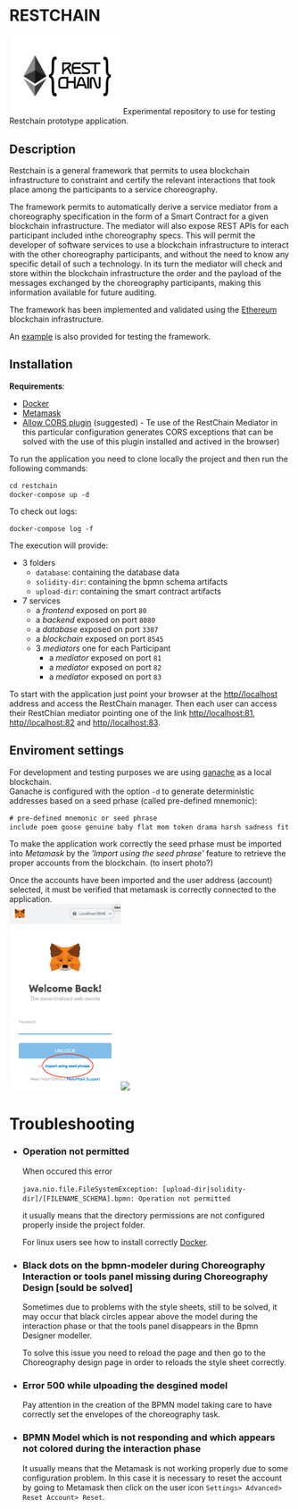 # RESTCHAIN
<img src="./images/rc-logo.png"  width="200" />
Experimental repository to use for testing Restchain prototype application.

## Description

Restchain is a general framework that permits to usea blockchain infrastructure to constraint and certify the relevant interactions that took place among the participants to a service choreography.  

The framework permits to automatically derive a service mediator from a choreography specification in the form of a Smart Contract for a given blockchain infrastructure. The mediator will also expose REST APIs for each participant included inthe choreography specs. This will permit the developer of software services to use a blockchain infrastructure to interact with the other choreography participants, and without the need to know any specific detail of such a technology. In its turn the mediator will check and store within the blockchain infrastructure the order and the payload of the messages exchanged by the choreography participants, making this information available for future auditing. 

The framework has been implemented and validated using the [Ethereum](https://ethereum.org/) blockchain infrastructure.

An [example](Example.MD) is also provided for testing the framework.

## Installation
**Requirements**:

* [Docker](https://www.docker.com/) 
* [Metamask](https://metamask.io)
* [Allow CORS plugin](https://mybrowseraddon.com/access-control-allow-origin.html) (suggested) - Te use of the RestChain Mediator in this particular configuration generates CORS exceptions that can be solved with the use of this plugin installed and actived in the browser) 

To run the application you need to clone locally the project and then run the following commands:

```
cd restchain
docker-compose up -d 
```

To check out logs:

```
docker-compose log -f
```

The execution will provide:

* 3 folders 
	* `database`: containing the database data     
	* `solidity-dir`: containing the bpmn schema artifacts
	* `upload-dir`: containing the smart contract artifacts
* 7 services
	* a *frontend* exposed on port `80`
	* a *backend*  exposed on port `8080	`
	* a *database* exposed on port `3307`
	* a *blockchain* exposed on port `8545`
	* 3 *mediators* one for each Participant 
		* a *mediator* exposed on port `81` 
 		* a *mediator* exposed on port `82`
	 	* a *mediator* exposed on port `83`

To start with the application just point your browser at the [http//localhost](http//localhost) address and access the RestChain manager. Then each user can access their RestChian mediator pointing one of the link [http//localhost:81](http//localhost:81), [http//localhost:82](http//localhost:82) and [http//localhost:83](http//localhost:83).

## Enviroment settings
For development and testing purposes we are using [ganache](https://github.com/trufflesuite/ganache-cli) as a local blockchain.  
Ganache is configured with the option `-d` to generate deterministic addresses based on a seed prhase (called pre-defined mnemonic):

```
# pre-defined mnemonic or seed phrase
include poem goose genuine baby flat mom token drama harsh sadness fit
```
To make the application work correctly the seed prhase must be imported into *Metamask* by the *'Import using the seed phrase'* feature to retrieve the proper accounts from the blockchain. (to insert photo?)

Once the accounts have been imported and the user address (account) selected, it must be verified that metamask is correctly connected to the application.  
<img src="./images/Metamask1.png"  width="200" /><img src="./Metamask2.png"  width="200" />



# Troubleshooting
* ### Operation not permitted

	When occured this error 

	```java.nio.file.FileSystemException: [upload-dir|solidity-dir]/[FILENAME_SCHEMA].bpmn: Operation not permitted```

	it usually means that the directory permissions are not configured properly inside the project folder.  

	For linux users see how to install correctly [Docker](https://docs.docker.com/engine/install/linux-postinstall/).

* ### Black dots on the bpmn-modeler during Choreography Interaction or tools panel missing during Choreography Design [sould be solved]

	Sometimes due to problems with the style sheets, still to be solved, it may occur that black circles appear above the model during the interaction phase or that the tools panel disappears in the Bpmn Designer modeller.

	To solve this issue you need to reload the page and then go to the Choreography design page in order to reloads the style sheet correctly.

* ### Error 500 while ulpoading the desgined model
	Pay attention in the creation of the BPMN model taking care to have correctly set the envelopes of the choreography task.

* ### BPMN Model which is not responding and which appears not colored during the interaction phase
	It usually means that the Metamask is not working properly due to some configuration problem. In this case it is necessary to reset the account by going to Metamask then click on the user icon `Settings> Advanced> Reset Account> Reset`.
	
	
